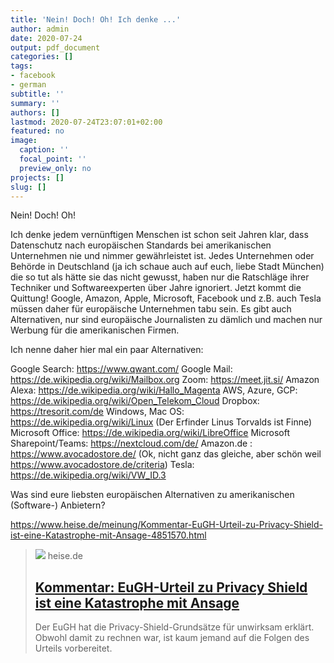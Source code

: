 ```yaml
---
title: 'Nein! Doch! Oh! Ich denke ...'
author: admin
date: 2020-07-24
output: pdf_document
categories: []
tags:
- facebook
- german
subtitle: ''
summary: ''
authors: []
lastmod: 2020-07-24T23:07:01+02:00
featured: no
image:
  caption: ''
  focal_point: ''
  preview_only: no
projects: []
slug: []
---
```

Nein! Doch! Oh! 

Ich denke jedem vernünftigen Menschen ist schon seit Jahren klar, dass Datenschutz nach europäischen Standards bei amerikanischen Unternehmen nie und nimmer gewährleistet ist. Jedes Unternehmen oder Behörde in Deutschland (ja ich schaue auch auf euch, liebe Stadt München) die so tut als hätte sie das nicht gewusst, haben nur die Ratschläge ihrer Techniker und Softwareexperten über Jahre ignoriert. Jetzt kommt die Quittung! Google, Amazon, Apple, Microsoft, Facebook und z.B. auch Tesla müssen daher für europäische Unternehmen tabu sein. Es gibt auch Alternativen, nur sind europäische Journalisten zu dämlich und machen nur Werbung für die amerikanischen Firmen.

Ich nenne daher hier mal ein paar Alternativen:

Google Search: https://www.qwant.com/
Google Mail: https://de.wikipedia.org/wiki/Mailbox.org
Zoom: https://meet.jit.si/
Amazon Alexa: https://de.wikipedia.org/wiki/Hallo_Magenta
AWS, Azure, GCP: https://de.wikipedia.org/wiki/Open_Telekom_Cloud
Dropbox: https://tresorit.com/de
Windows, Mac OS: https://de.wikipedia.org/wiki/Linux (Der Erfinder Linus Torvalds ist Finne)
Microsoft Office: https://de.wikipedia.org/wiki/LibreOffice
Microsoft Sharepoint/Teams: https://nextcloud.com/de/
Amazon.de : https://www.avocadostore.de/  (Ok, nicht ganz das gleiche, aber schön weil https://www.avocadostore.de/criteria)
Tesla: https://de.wikipedia.org/wiki/VW_ID.3

Was sind eure liebsten europäischen Alternativen zu amerikanischen (Software-) Anbietern?

https://www.heise.de/meinung/Kommentar-EuGH-Urteil-zu-Privacy-Shield-ist-eine-Katastrophe-mit-Ansage-4851570.html
> [![](https://heise.cloudimg.io/bound/1200x1200/q85.png-lossy-85.webp-lossy-85.foil1/_www-heise-de_/imgs/18/2/9/4/1/2/8/1/privacy-1d90ca05eed6c828.jpeg)](https://www.heise.de/meinung/Kommentar-EuGH-Urteil-zu-Privacy-Shield-ist-eine-Katastrophe-mit-Ansage-4851570.html)
> heise.de
> ## [Kommentar: EuGH-Urteil zu Privacy Shield ist eine Katastrophe mit Ansage](https://www.heise.de/meinung/Kommentar-EuGH-Urteil-zu-Privacy-Shield-ist-eine-Katastrophe-mit-Ansage-4851570.html)
>
>Der EuGH hat die Privacy-Shield-Grundsätze für unwirksam erklärt. Obwohl damit zu rechnen war, ist kaum jemand auf die Folgen des Urteils vorbereitet.

